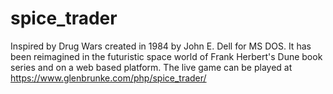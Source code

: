 # spice_trader
Inspired by Drug Wars created in 1984 by John E. Dell for MS DOS. It has been reimagined in the futuristic space world of Frank Herbert's Dune book series and on a web based platform. The live game can be played at https://www.glenbrunke.com/php/spice_trader/
